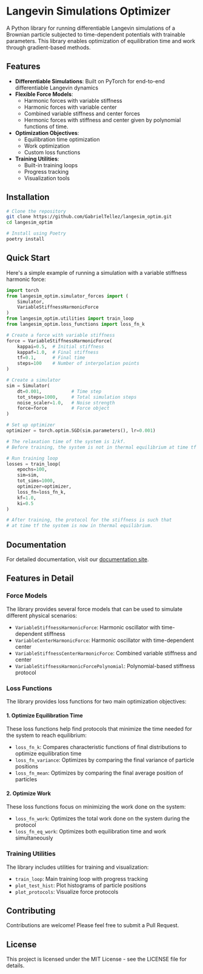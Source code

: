 # Langevin Simulations Optimizer

A Python library for running differentiable Langevin simulations of a Brownian particle subjected to time-dependent potentials with trainable parameters. This library enables optimization of equilibration time and work through gradient-based methods.

## Features

- **Differentiable Simulations**: Built on PyTorch for end-to-end differentiable Langevin dynamics
- **Flexible Force Models**:
  - Harmonic forces with variable stiffness
  - Harmonic forces with variable center
  - Combined variable stiffness and center forces
  - Hermonic forces with stiffness and center given by polynomial functions of time.
- **Optimization Objectives**:
  - Equilibration time optimization
  - Work optimization
  - Custom loss functions
- **Training Utilities**:
  - Built-in training loops
  - Progress tracking
  - Visualization tools

## Installation

```bash
# Clone the repository
git clone https://github.com/GabrielTellez/langesim_optim.git
cd langesim_optim

# Install using Poetry
poetry install
```

## Quick Start

Here's a simple example of running a simulation with a variable stiffness harmonic force:

```python
import torch
from langesim_optim.simulator_forces import (
    Simulator,
    VariableStiffnessHarmonicForce
)
from langesim_optim.utilities import train_loop
from langesim_optim.loss_functions import loss_fn_k

# Create a force with variable stiffness
force = VariableStiffnessHarmonicForce(
    kappai=0.5,  # Initial stiffness
    kappaf=1.0,  # Final stiffness
    tf=0.1,      # Final time
    steps=100    # Number of interpolation points
)

# Create a simulator
sim = Simulator(
    dt=0.001,           # Time step
    tot_steps=1000,     # Total simulation steps
    noise_scaler=1.0,   # Noise strength
    force=force         # Force object
)

# Set up optimizer
optimizer = torch.optim.SGD(sim.parameters(), lr=0.001)

# The relaxation time of the system is 1/kf. 
# Before training, the system is not in thermal equilibrium at time tf

# Run training loop
losses = train_loop(
    epochs=100,
    sim=sim,
    tot_sims=1000,
    optimizer=optimizer,
    loss_fn=loss_fn_k,
    kf=1.0,
    ki=0.5
)

# After training, the protocol for the stiffness is such that 
# at time tf the system is now in thermal equilibrium.

```

## Documentation

For detailed documentation, visit our [documentation site](https://gabrieltellez.github.io/langesim_optim/).

## Features in Detail

### Force Models

The library provides several force models that can be used to simulate different physical scenarios:

- `VariableStiffnessHarmonicForce`: Harmonic oscillator with time-dependent stiffness
- `VariableCenterHarmonicForce`: Harmonic oscillator with time-dependent center
- `VariableStiffnessCenterHarmonicForce`: Combined variable stiffness and center
- `VariableStiffnessHarmonicForcePolynomial`: Polynomial-based stiffness protocol

### Loss Functions

The library provides loss functions for two main optimization objectives:

#### 1. Optimize Equilibration Time
These loss functions help find protocols that minimize the time needed for the system to reach equilibrium:

- `loss_fn_k`: Compares characteristic functions of final distributions to optimize equilibration time
- `loss_fn_variance`: Optimizes by comparing the final variance of particle positions
- `loss_fn_mean`: Optimizes by comparing the final average position of particles

#### 2. Optimize Work
These loss functions focus on minimizing the work done on the system:

- `loss_fn_work`: Optimizes the total work done on the system during the protocol
- `loss_fn_eq_work`: Optimizes both equilibration time and work simultaneously

### Training Utilities

The library includes utilities for training and visualization:

- `train_loop`: Main training loop with progress tracking
- `plot_test_hist`: Plot histograms of particle positions
- `plot_protocols`: Visualize force protocols

## Contributing

Contributions are welcome! Please feel free to submit a Pull Request.

## License

This project is licensed under the MIT License - see the LICENSE file for details.
